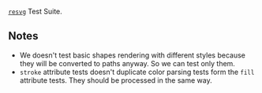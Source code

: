 [`resvg`](https://github.com/RazrFalcon/resvg) Test Suite.

## Notes

- We doesn't test basic shapes rendering with different styles
  because they will be converted to paths anyway. So we can test only them.
- `stroke` attribute tests doesn't duplicate color parsing tests form the `fill` attribute tests.
  They should be processed in the same way.
